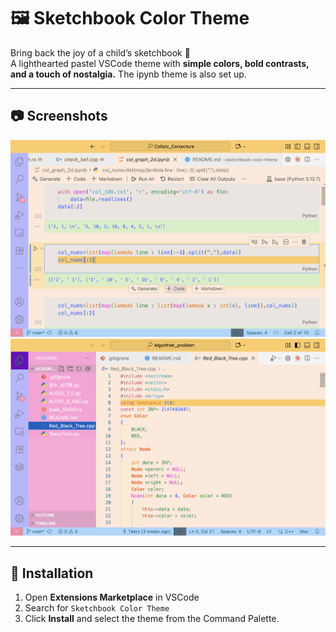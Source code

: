 # 🖼️ Sketchbook Color Theme

Bring back the joy of a child’s sketchbook 🎨  
A lighthearted pastel VSCode theme with **simple colors, bold contrasts, and a touch of nostalgia.**
The ipynb theme is also set up.

---

## 📷 Screenshots

![Screenshot1](assets/image1.png)
![Screenshot2](assets/image2.png)

---

## 🚀 Installation

1. Open **Extensions Marketplace** in VSCode  
2. Search for `Sketchbook Color Theme`  
3. Click **Install** and select the theme from the Command Palette.
